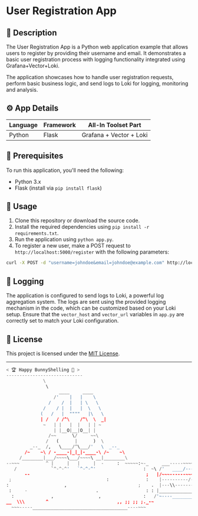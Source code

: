 # User Registration App

## 📄 Description
The User Registration App is a Python web application example that allows users to register by providing their username and email. It demonstrates a basic user registration process with logging functionality integrated using Grafana+Vector+Loki.

The application showcases how to handle user registration requests, perform basic business logic, and send logs to Loki for logging, monitoring and analysis.

## ⚙️  App Details

| Language  | Framework | All-In Toolset Part |
|-----------|-----------|---------------------|
| Python    | Flask     | Grafana + Vector + Loki |

## 🚀 Prerequisites
To run this application, you'll need the following:
- Python 3.x
- Flask (install via `pip install flask`)

## 📖 Usage
1. Clone this repository or download the source code.
2. Install the required dependencies using `pip install -r requirements.txt`.
3. Run the application using `python app.py`.
4. To register a new user, make a POST request to `http://localhost:5000/register` with the following parameters:
```bash
curl -X POST -d "username=johndoe&email=johndoe@example.com" http://localhost:5000/register
```

## 📜 Logging
The application is configured to send logs to Loki, a powerful log aggregation system. The logs are sent using the provided logging mechanism in the code, which can be customized based on your Loki setup. Ensure that the `vector_host` and `vector_url` variables in `app.py` are correctly set to match your Loki configuration.

## 📄 License
This project is licensed under the [MIT License](../../LICENSE).

---

```python
< 🏆 Happy BunnyShelling 🚀 >
-----------------------------
              \
               \   
                    ____     ____
                  /'    |   |    \
                /    /  |   | \   \
              /    / |  |   |  \   \
             (   /   |  """"   |\   \       
             | /   / /^\    /^\  \  _|           
              ~   | |   |  |   | | ~
                  | |__O|__|O__| |
                /~~      \/     ~~\
               /   (      |      )  \
         _--_  /,   \____/^\___/'   \  _--_
       /~    ~\ / -____-|_|_|-____-\ /~    ~\
     /________|___/~~~~\___/~~~~\ __|________\
--~~~          ^ |     |   |     |  -     :  ~~~~~:~-_     ___-----~~~~~~~~|
   /             `^-^-^'   `^-^-^'                  :  ~\ /'   ____/--------|
       --                                            ;   |/~~~------~~~~~~~~~|
 ;                                    :              :    |----------/--------|
:                     ,                           ;    .  |---\\--------------|
 :     -                          .                  : : |______________-__|
  :              ,                 ,                :   /'~----___________|
__  \\\        ^                          ,, ;; ;; ;._-~
  ~~~-----____________________________________----~~~
```
